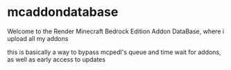 # mcaddondatabase
Welcome to the Render Minecraft Bedrock Edition Addon DataBase, where i upload all my addons

this is basically a way to bypass mcpedl's queue and time wait for addons, as well as early access to updates
